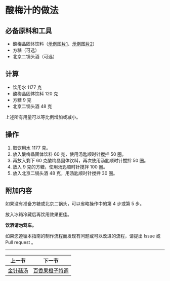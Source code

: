 # 酸梅汁的做法

## 必备原料和工具

- 酸梅晶固体饮料（[示例图片1](https://recipes-1258617162.cos.ap-beijing.myqcloud.com/front_side.jpg)、[示例图片2](https://recipes-1258617162.cos.ap-beijing.myqcloud.com/back_side.jpg)）
- 方糖（可选）
- 北京二锅头酒（可选）

## 计算

- 饮用水 1177 克
- 酸梅晶固体饮料 120 克
- 方糖 9 克
- 北京二锅头酒 48 克

上述所有用量可以等比例增加或减小。

## 操作

1. 取饮用水 1177 克。
2. 放入酸梅晶固体饮料 60 克，使用汤匙顺时针搅拌 50 圈。
3. 再放入剩下 60 克酸梅晶固体饮料，再次使用汤匙顺时针搅拌 50 圈。
4. 放入 9 克的方糖，使用汤匙顺时针搅拌 100 圈。
5. 放入北京二锅头酒 48 克，用汤匙顺时针搅拌 30 圈。

## 附加内容

如果没有准备方糖或北京二锅头，可以省略操作中的第 4 步或第 5 步。

放入冰箱冷藏后再饮用效果更佳。

**饮酒请勿驾车。**

如果您遵循本指南的制作流程而发现有问题或可以改进的流程，请提出 Issue 或 Pull request 。

<hr>

| 上一节 | 下一节 |
| --- | --- |
| [金针菇汤](../soup/金针菇汤.md) | [百香果橙子特调](../drink/百香果橙子特调/百香果橙子特调.md) |